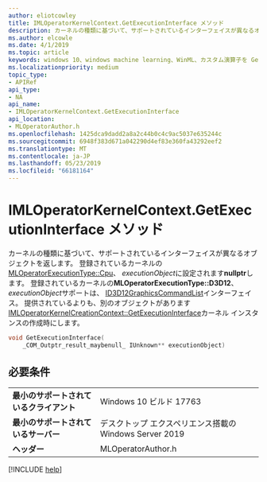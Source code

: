 ```yaml
---
author: eliotcowley
title: IMLOperatorKernelContext.GetExecutionInterface メソッド
description: カーネルの種類に基づいて、サポートされているインターフェイスが異なるオブジェクトを返します。
ms.author: elcowle
ms.date: 4/1/2019
ms.topic: article
keywords: windows 10、windows machine learning、WinML、カスタム演算子を GetExecutionInterface
ms.localizationpriority: medium
topic_type:
- APIRef
api_type:
- NA
api_name:
- IMLOperatorKernelContext.GetExecutionInterface
api_location:
- MLOperatorAuthor.h
ms.openlocfilehash: 1425dca9dadd2a8a2c44b0c4c9ac5037e635244c
ms.sourcegitcommit: 6948f383d671a042290d4ef83e360fa43292eef2
ms.translationtype: MT
ms.contentlocale: ja-JP
ms.lasthandoff: 05/23/2019
ms.locfileid: "66181164"
---
```

# <a name="imloperatorkernelcontextgetexecutioninterface-method"></a>IMLOperatorKernelContext.GetExecutionInterface メソッド

カーネルの種類に基づいて、サポートされているインターフェイスが異なるオブジェクトを返します。 登録されているカーネルの[MLOperatorExecutionType::Cpu](MLOperatorExecutionType.md)、 *executionObject*に設定されます**nullptr**します。 登録されているカーネルの**MLOperatorExecutionType::D3D12**、 *executionObject*サポートは、 [ID3D12GraphicsCommandList](https://docs.microsoft.com/windows/desktop/api/d3d12/nn-d3d12-id3d12graphicscommandlist)インターフェイス。 提供されているよりも、別のオブジェクトがあります[IMLOperatorKernelCreationContext::GetExecutionInterface](IMLOperatorKernelCreationContext_GetExecutionInterface.md)カーネル インスタンスの作成時にします。

```cpp
void GetExecutionInterface(
    _COM_Outptr_result_maybenull_ IUnknown** executionObject)
```

## <a name="requirements"></a>必要条件

| | |
|-|-|
| **最小のサポートされているクライアント** | Windows 10 ビルド 17763 |
| **最小のサポートされているサーバー** | デスクトップ エクスペリエンス搭載の Windows Server 2019 |
| **ヘッダー** | MLOperatorAuthor.h |

[!INCLUDE [help](../../includes/get-help.md)]
